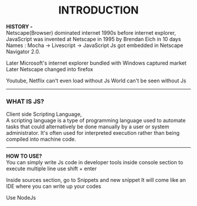 # <center> INTRODUCTION

**HISTORY -**  
Netscape(Browser) dominated internet 1990s before internet explorer,  
JavaScript was invented at Netscape in 1995 by Brendan Eich in 10 days  
Names : Mocha -> Livescript -> JavaScript
Js got embedded in Netscape Navigator 2.0.  

Later Microsoft's internet explorer bundled with Windows
captured market  
Later Netscape changed into firefox

Youtube, Netflix can't even load without Js
World can't be seen without Js

---
### WHAT IS JS?
Client side Scripting Language,  
A scripting language is a type of programming language used to automate tasks that could alternatively be done manually by a user or system administrator. It's often used for interpreted execution rather than being compiled into machine code.


---
**HOW TO USE?**  
You can simply write Js code in developer tools inside console section
to execute multiple line use shift + enter  

Inside sources section, go to Snippets and new snippet
It will come like an IDE where you can write up your codes  

Use NodeJs